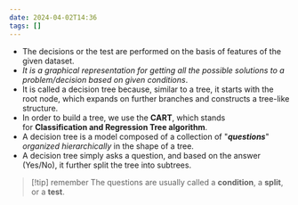 ```yaml
---
date: 2024-04-02T14:36
tags: []
---
```

- The decisions or the test are performed on the basis of features of the given dataset.
- *It is a graphical representation for getting all the possible solutions to a problem/decision based on given conditions*.
- It is called a decision tree because, similar to a tree, it starts with the root node, which expands on further branches and constructs a tree-like structure.
- In order to build a tree, we use the **CART**, which stands for **Classification and Regression Tree algorithm**.
- A decision tree is a model composed of a collection of "***questions***" *organized hierarchically* in the shape of a tree. 
- A decision tree simply asks a question, and based on the answer (Yes/No), it further split the tree into subtrees.

>[!tip] remember
>The questions are usually called a **condition**, a **split**, or a **test**.